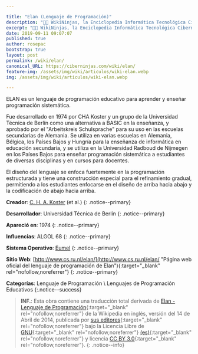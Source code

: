 ```yaml
---

title: "Elan (Lenguaje de Programación)"
description: "👨‍💻 WikiNinjas, la Enciclopedia Informática Tecnológica Ciberninjas: ELAN, lenguaje de programación educativo para aprender y enseñar programación sistemática"
excerpt: "👨‍💻 WikiNinjas, la Enciclopedia Informática Tecnológica Ciberninjas: ELAN, lenguaje de programación educativo para aprender y enseñar programación sistemática"
date: 2019-09-11 09:07:07
published: true
author: rosepac
bootstrap: true
layout: post
permalink: /wiki/elan/
canonical_URL: https://ciberninjas.com/wiki/elan/
feature-img: /assets/img/wiki/articulos/wiki-elan.webp
img: /assets/img/wiki/articulos/wiki-elan.webp

---
```


ELAN es un lenguaje de programación educativo para aprender y enseñar programación sistemática.

Fue desarrollado en 1974 por CHA Koster y un grupo de la Universidad Técnica de Berlín como una alternativa a BASIC en la enseñanza, y aprobado por el "Arbeitskreis Schulsprache" para su uso en las escuelas secundarias de Alemania. Se utiliza en varias escuelas en Alemania, Bélgica, los Países Bajos y Hungría para la enseñanza de informática en educación secundaria, y se utiliza en la Universidad Radboud de Nijmegen en los Países Bajos para enseñar programación sistemática a estudiantes de diversas disciplinas y en cursos para docentes.

El diseño del lenguaje se enfoca fuertemente en la programación estructurada y tiene una construcción especial para el refinamiento gradual, permitiendo a los estudiantes enfocarse en el diseño de arriba hacia abajo y la codificación de abajo hacia arriba.

**Creador**: [C. H. A. Koster](/wiki/cornelis-h-a-koster/) (et al.)
{: .notice--primary}

**Desarrollador**: Universidad Técnica de Berlín
{: .notice--primary}

**Apareció en**: 1974
{: .notice--primary}

**Influencias**: ALGOL 68
{: .notice--primary}

**Sistema Operativo**: [Eumel](/wiki/eumel "Eumel, sistema operativo descontinuado inventado en Alemania en los años 70")
{: .notice--primary}

**Sitio Web**: [http://www.cs.ru.nl/elan/](http://www.cs.ru.nl/elan/ "Página web oficial del lenguaje de programación de Elan"){:target="_blank" rel="nofollow,noreferrer"}
{: .notice--primary}

<!-- POR TRADUCIR: https://en.wikipedia.org/wiki/ALGOL_68 -->
**Categorías**: Lenguaje de Programación \ Lenguajes de Programación Educativos
{:.notice--success}

> **INF.**: Esta obra contiene una traducción total derivada de [Elan - Lenguaje de Programación](https://en.wikipedia.org/wiki/ELAN_(programming_language)){:target="_blank" rel="nofollow,noreferrer"} de la Wikipedia en inglés, versión del 14 de Abril de 2014, publicada por [sus editores](https://en.wikipedia.org/w/index.php?title=ELAN_(programming_language)&action=history){:target="_blank" rel="nofollow,noreferrer"} bajo la Licencia Libre de [GNU](http://www.gnu.org/licenses/licenses.html#GPL){:target="_blank" rel="nofollow,noreferrer"} [(es)](https://es.wikipedia.org/wiki/Wikipedia:Traducci%C3%B3n_no_oficial_de_la_Licencia_de_documentaci%C3%B3n_libre_de_GNU){:target="_blank" rel="nofollow,noreferrer"} y licencia [CC BY 3.0](https://creativecommons.org/licenses/by-sa/3.0/deed.es){:target="_blank" rel="nofollow,noreferrer"}.
{: .notice--info}